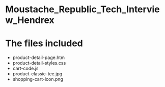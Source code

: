 # Moustache_Republic_Tech_Interview_Hendrex

<h1> The files included </h1>
   <ul> 
     <li> product-detail-page.htm</li>
     <li> product-detail-styles.css</li>
     <li> cart-code.js</li>
     <li> product-classic-tee.jpg</li>
     <li> shopping-cart-icon.png</li>


